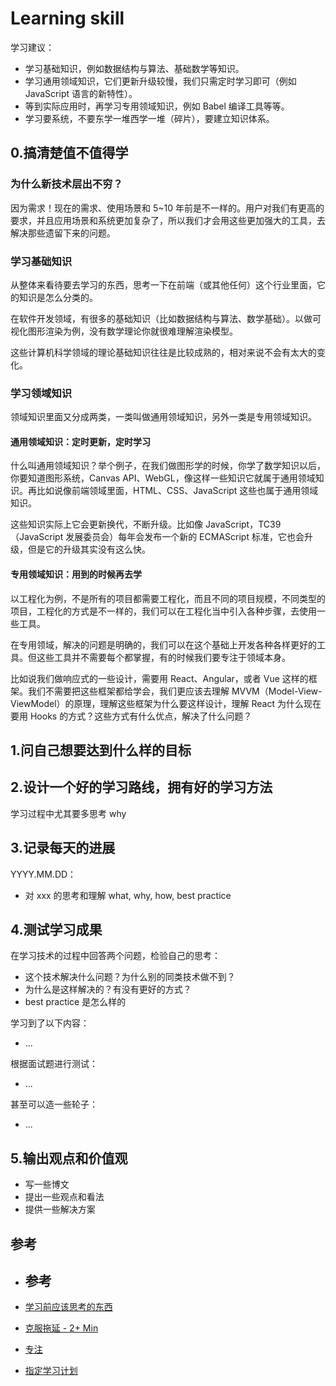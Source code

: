 # Learning skill

学习建议：

- 学习基础知识，例如数据结构与算法、基础数学等知识。
- 学习通用领域知识，它们更新升级较慢，我们只需定时学习即可（例如 JavaScript 语言的新特性）。
- 等到实际应用时，再学习专用领域知识，例如 Babel 编译工具等等。
- 学习要系统，不要东学一堆西学一堆（碎片），要建立知识体系。

## 0.搞清楚值不值得学

### 为什么新技术层出不穷？

因为需求！现在的需求、使用场景和 5~10 年前是不一样的。用户对我们有更高的要求，并且应用场景和系统更加复杂了，所以我们才会用这些更加强大的工具，去解决那些遗留下来的问题。

### 学习基础知识

从整体来看待要去学习的东西，思考一下在前端（或其他任何）这个行业里面，它的知识是怎么分类的。

在软件开发领域，有很多的基础知识（比如数据结构与算法、数学基础）。以做可视化图形渲染为例，没有数学理论你就很难理解渲染模型。

这些计算机科学领域的理论基础知识往往是比较成熟的，相对来说不会有太大的变化。

### 学习领域知识

领域知识里面又分成两类，一类叫做通用领域知识，另外一类是专用领域知识。

#### 通用领域知识：定时更新，定时学习

什么叫通用领域知识？举个例子，在我们做图形学的时候，你学了数学知识以后，你要知道图形系统，Canvas API、WebGL，像这样一些知识它就属于通用领域知识。再比如说像前端领域里面，HTML、CSS、JavaScript 这些也属于通用领域知识。

这些知识实际上它会更新换代，不断升级。比如像 JavaScript，TC39（JavaScript 发展委员会）每年会发布一个新的 ECMAScript 标准，它也会升级，但是它的升级其实没有这么快。

#### 专用领域知识：用到的时候再去学

以工程化为例，不是所有的项目都需要工程化，而且不同的项目规模，不同类型的项目，工程化的方式是不一样的，我们可以在工程化当中引入各种步骤，去使用一些工具。

在专用领域，解决的问题是明确的，我们可以在这个基础上开发各种各样更好的工具。但这些工具并不需要每个都掌握，有的时候我们要专注于领域本身。

比如说我们做响应式的一些设计，需要用 React、Angular，或者 Vue 这样的框架。我们不需要把这些框架都给学会，我们更应该去理解 MVVM（Model-View-ViewModel）的原理，理解这些框架为什么要这样设计，理解 React 为什么现在要用 Hooks 的方式？这些方式有什么优点，解决了什么问题？

## 1.问自己想要达到什么样的目标

## 2.设计一个好的学习路线，拥有好的学习方法

学习过程中尤其要多思考 why

## 3.记录每天的进展

YYYY.MM.DD：

- 对 xxx 的思考和理解 what, why, how, best practice

## 4.测试学习成果

在学习技术的过程中回答两个问题，检验自己的思考：

- 这个技术解决什么问题？为什么别的同类技术做不到？
- 为什么是这样解决的？有没有更好的方式？
- best practice 是怎么样的



学习到了以下内容：

- ...



根据面试题进行测试：

- ...



甚至可以造一些轮子：

- ...

## 5.输出观点和价值观

- 写一些博文
- 提出一些观点和看法
- 提供一些解决方案

## 参考

- ## 参考

- [学习前应该思考的东西](https://github.com/Hunter-Gu/personal-notes/tree/master/Notes)
- [克服拖延 - 2+ Min](https://github.com/Hunter-Gu/personal-notes/tree/master/Notes)
- [专注](https://github.com/Hunter-Gu/personal-notes/tree/master/Notes)
- [指定学习计划](https://github.com/Hunter-Gu/personal-notes/tree/master/Notes)

